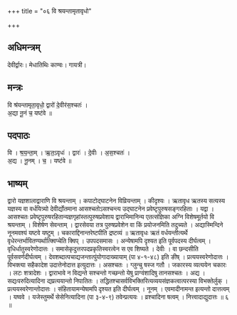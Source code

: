 +++
title = "०६ वि श्रयन्तामृतावृधो"

+++
## अधिमन्त्रम्
देवीर्द्वारः। मेधातिथिः काण्वः। गायत्री।

## मन्त्रः
वि श्र॑यन्तामृता॒वृधो॒ द्वारो॑ दे॒वीर॑स॒श्चतः॑ ।  
अ॒द्या नू॒नं च॒ यष्ट॑वे ॥

## पदपाठः
वि । श्र॒य॒न्ता॒म् । ऋ॒त॒ऽवृधः॑ । द्वारः॑ । दे॒वीः । अ॒स॒श्चतः॑ ।  
अ॒द्य । नू॒नम् । च॒ । यष्ट॑वे ॥

## भाष्यम्
द्वारो यज्ञशालाद्वाराणि वि श्रयन्ताम् । कपाटोद्घाटनेन विव्रियन्ताम् । कीदृश्यः । ऋतावृध ऋतस्य सत्यस्य यज्ञस्य वा वर्धयित्र्यो देवीर्द्योतमाना आसश्चतोऽसश्चन्त्य उद्घाटनेन प्रवेष्टृपुरुषसङ्गरहिताः । यद्वा । आसश्चतः प्रवेष्टृपुरुषरहितान्यज्ञगृहांस्तत्पुरुषप्रवेशाय द्वाराभिमानिन्य एतत्संज्ञिका अग्नि विशेषमूर्तयो वि श्रयन्ताम् । विशेषेण सेवन्ताम् । द्वारसेवया तत्र पुरुषप्रवेशेन वा किं प्रयोजनमिति तदुच्यते । अद्यास्मिन्दिने नूनमवश्यं यष्टवे यष्टुम् । चकाराद्दिनान्तरेष्टपीति द्रष्टव्यं ॥ ऋतावृधः ऋतं वर्धयन्तीत्यर्थे वृधेरन्तर्भावितण्यर्थात्क्विप्चेति क्विप् । उपपदसमासः । अन्येषामपि दृश्यत इति पूर्वपदस्य दीर्घत्वम् । वृधिर्धातुस्वरेणोदात्तः । समासेकृदुत्तरपदप्रकृतिस्वरत्वेन स एव शिष्यते । देवीः । वा छन्दसीति पूर्वसवर्णदीर्घत्वम् । देवशब्दात्पचाद्यजन्तात्पुंयोगादाख्यायाम् (पा ४-१-४८) इति ङीष् । प्रत्ययस्वरेणोदात्तः । विभक्त्या सहैकादेश उदात्तेनोदात्त इत्युदात्तः । असश्चतः । ग्लुन्चु षस्ज गतौ । जकारस्य व्यत्ययेन चकारः । लटः शत्रादेशः । द्वाराभावे न विद्यन्ते सश्चन्तो गच्छन्तो येषु प्राग्वंशादिषु तानसश्चतः । अद्य । सद्यःपरुदित्यादिना द्यप्रत्ययान्तो निपातितः । तद्धितश्चासर्वविभक्तिरित्यव्ययसंज्ञकत्वात्परस्या विभक्तेर्लुक् । प्रत्ययस्वरेणान्तोदात्तः । संहितायामन्येषामपि दृश्यत इति दीर्घत्वम् । नूनम् । एवमादीनामन्त इत्यन्तो दात्तत्वम् । यष्ववे । यजेस्तुमर्थे सेसेनित्यादिना (पा ३-४-९) तवेन्प्रत्ययः । व्रश्चादिना षत्वम् । नित्त्वादाद्युदात्तः ॥ ६ ॥